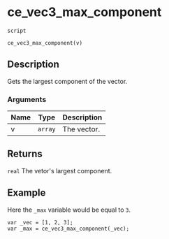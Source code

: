 # ce_vec3_max_component
`script`
```gml
ce_vec3_max_component(v)
```

## Description
Gets the largest component of the vector.

### Arguments
| Name | Type | Description |
| ---- | ---- | ----------- |
| v | `array` | The vector. |

## Returns
`real` The vetor's largest component.

## Example
Here the `_max` variable would be equal to `3`.
```gml
var _vec = [1, 2, 3];
var _max = ce_vec3_max_component(_vec);
```